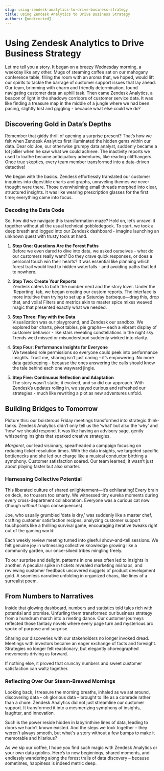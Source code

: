 ```yaml
---
slug: using-zendesk-analytics-to-drive-business-strategy
title: Using Zendesk Analytics to Drive Business Strategy
authors: [undirected]
---
```



# Using Zendesk Analytics to Drive Business Strategy

Let me tell you a story. It began on a breezy Wednesday morning, a weekday like any other. Mugs of steaming coffee sat on our mahogany conference table, filling the room with an aroma that, we hoped, would lift our spirits to tackle the barrage of customer support issues that lay ahead. Our team, brimming with charm and friendly determination, found navigating customer data an uphill task. Then came Zendesk Analytics, a beacon of light in the shadowy corridors of customer service data. It was like finding a treasure map in the middle of a jungle where we had been pacing, slightly lost and giggling - because what else could we do?

## Discovering Gold in Data’s Depths

Remember that giddy thrill of opening a surprise present? That’s how we felt when Zendesk Analytics first illuminated the hidden gems within our data. Dear old Joe, our otherwise grumpy data analyst, suddenly became a lot jollier when he saw what we could achieve. The inactivity reports we used to loathe became anticipatory adventures, like reading cliffhangers. Once true skeptics, every team member transformed into a data-driven detective!

We began with the basics. Zendesk effortlessly translated our customer inquiries into digestible charts and graphs, unraveling themes we never thought were there. Those overwhelming email threads morphed into clear, structured insights. It was like wearing prescription glasses for the first time; everything came into focus.

### Decoding the Data Code

So, how did we navigate this transformation maze? Hold on, let’s unravel it together without all the usual technical gobbledegook. To start, we took a deep breath and logged into our Zendesk dashboard - imagine launching an unknown quest with trusty tools at hand.

1. **Step One: Questions Are the Forest Paths**  
   Before we even dared to dive into data, we asked ourselves - what do our customers really want? Do they crave quick responses, or does a personal touch win their hearts? It was essential like planning which forest trail would lead to hidden waterfalls - and avoiding paths that led to nowhere.

2. **Step Two: Create Your Reports**  
   Zendesk caters to both the number nerd and the story lover. Under the 'Reporting' tab, we began creating our custom reports. The interface is more intuitive than trying to set up a Saturday barbeque—drag this, drop that, and voila! Filters and metrics akin to master spice mixes weaved magic that presented exactly what we needed.

3. **Step Three: Play with the Data**  
   Visualization was our playground, and Zendesk our sandbox. We explored bar charts, pivot tables, pie graphs— each a vibrant display of customer behavior - like stars revealing constellations in the night sky. Trends we’d missed or misunderstood suddenly winked into clarity.

4. **Step Four: Performance Insights for Everyone**  
   We tweaked role permissions so everyone could peek into performance insights. Trust me, sharing isn’t just caring – it’s empowering. No more data gatekeeping - because the ones answering the calls should know the tale behind each one wayward jingle.

5. **Step Five: Continuous Reflection and Adaptation**  
   The story wasn’t static; it evolved, and so did our approach. With Zendesk’s updates rolling in, we stayed curious and refreshed our strategies - much like rewriting a plot as new adventures unfold.

## Building Bridges to Tomorrow

Picture this: our boisterous Friday meetings transformed into strategic think-tanks. Zendesk Analytics didn’t only tell us the ‘what’ but also the ‘why’ and ‘how’ we should respond. It was like having an advisory sage, gently whispering insights that sparked creative strategies. 

*Margaret*, our lead visionary, spearheaded a campaign focusing on reducing ticket resolution times. With the data insights, we targeted specific bottlenecks and she led our charge like a musical conductor birthing a symphony. Customer satisfaction soared. Our team learned; it wasn’t just about playing faster but also smarter.

### Harnessing Collective Potential

This liberated culture of shared enlightenment—it’s exhilarating! Every brain on deck, no trousers too smarty. We witnessed tiny eureka moments during every cross-department collaboration. Everyone was a curious cat now (though *without* tragic consequences).

Joe, who usually grumbled ‘data is dry,’ was suddenly like a master chef, crafting customer satisfaction recipes, analyzing customer support touchpoints like a thrilling survival game, encouraging iterative tweaks right out of the gaming world. 

Each weekly review meeting turned into gleeful show-and-tell sessions. We felt genuine joy in witnessing collective knowledge growing like a community garden, our once-siloed tribes mingling freely.

To our surprise and delight, patterns in one area often led to insights in another. A peculiar spike in tickets revealed marketing mishaps, and reviewing customer feedback uncovered nuggets of product development gold. A seamless narrative unfolding in organized chaos, like lines of a surrealist poem.

## From Numbers to Narratives

Inside that glowing dashboard, numbers and statistics told tales rich with potential and promise. Unfurling them transformed our business strategy from a humdrum march into a riveting dance. Our customer journeys reflected those fantasy novels where every page turn and mysterious arc spoke of purpose and surprise.

Sharing our discoveries with our stakeholders no longer invoked dread. Meetings with investors became an eager exchange of facts and foresight. Strategies no longer felt reactionary, but elegantly choreographed movements driving us forward.

If nothing else, it proved that crunchy numbers and sweet customer satisfaction can waltz together.

### Reflecting Over Our Steam-Brewed Mornings

Looking back, I treasure the morning breaths, inhaled as we sat around, discovering data – oh glorious data – brought to life as a comrade rather than a chore. Zendesk Analytics did not just streamline our customer support. It transformed it into a mesmerizing symphony of insights, laughter, and innovation.

Such is the power reside hidden in labyrinthine lines of data, leading to doors we hadn’t known existed. And the steps we took together – they weren't always smooth, but what's a story without a few bumps to make it memorable and hilarious?

As we sip our coffee, I hope you find such magic with Zendesk Analytics or your own data goblins. Here’s to new beginnings, shared moments, and endlessly wandering along the forest trails of data discovery – because sometimes, happiness is indeed metric deep.